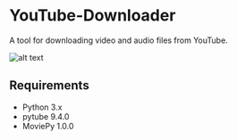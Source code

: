# YouTube-Downloader
A tool for downloading video and audio files from YouTube.

![alt text](https://github.com/proman3419/Scripts-and-tools/blob/master/screenshot.png)

## Requirements
* Python 3.x
* pytube 9.4.0
* MoviePy 1.0.0